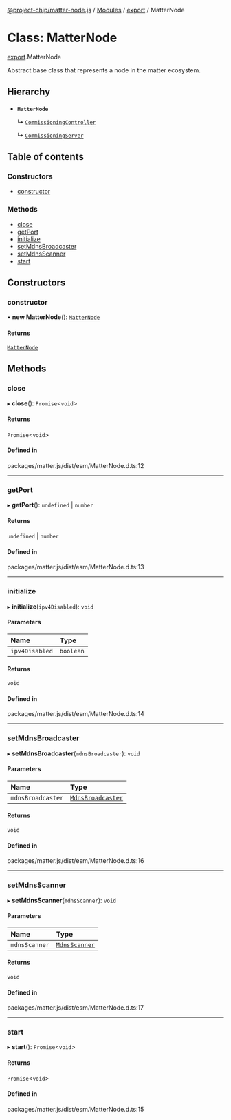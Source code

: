 [@project-chip/matter-node.js](../README.md) / [Modules](../modules.md) / [export](../modules/export.md) / MatterNode

# Class: MatterNode

[export](../modules/export.md).MatterNode

Abstract base class that represents a node in the matter ecosystem.

## Hierarchy

- **`MatterNode`**

  ↳ [`CommissioningController`](export.CommissioningController.md)

  ↳ [`CommissioningServer`](export.CommissioningServer.md)

## Table of contents

### Constructors

- [constructor](export.MatterNode.md#constructor)

### Methods

- [close](export.MatterNode.md#close)
- [getPort](export.MatterNode.md#getport)
- [initialize](export.MatterNode.md#initialize)
- [setMdnsBroadcaster](export.MatterNode.md#setmdnsbroadcaster)
- [setMdnsScanner](export.MatterNode.md#setmdnsscanner)
- [start](export.MatterNode.md#start)

## Constructors

### constructor

• **new MatterNode**(): [`MatterNode`](export.MatterNode.md)

#### Returns

[`MatterNode`](export.MatterNode.md)

## Methods

### close

▸ **close**(): `Promise`\<`void`\>

#### Returns

`Promise`\<`void`\>

#### Defined in

packages/matter.js/dist/esm/MatterNode.d.ts:12

___

### getPort

▸ **getPort**(): `undefined` \| `number`

#### Returns

`undefined` \| `number`

#### Defined in

packages/matter.js/dist/esm/MatterNode.d.ts:13

___

### initialize

▸ **initialize**(`ipv4Disabled`): `void`

#### Parameters

| Name | Type |
| :------ | :------ |
| `ipv4Disabled` | `boolean` |

#### Returns

`void`

#### Defined in

packages/matter.js/dist/esm/MatterNode.d.ts:14

___

### setMdnsBroadcaster

▸ **setMdnsBroadcaster**(`mdnsBroadcaster`): `void`

#### Parameters

| Name | Type |
| :------ | :------ |
| `mdnsBroadcaster` | [`MdnsBroadcaster`](exports_mdns.MdnsBroadcaster.md) |

#### Returns

`void`

#### Defined in

packages/matter.js/dist/esm/MatterNode.d.ts:16

___

### setMdnsScanner

▸ **setMdnsScanner**(`mdnsScanner`): `void`

#### Parameters

| Name | Type |
| :------ | :------ |
| `mdnsScanner` | [`MdnsScanner`](exports_mdns.MdnsScanner.md) |

#### Returns

`void`

#### Defined in

packages/matter.js/dist/esm/MatterNode.d.ts:17

___

### start

▸ **start**(): `Promise`\<`void`\>

#### Returns

`Promise`\<`void`\>

#### Defined in

packages/matter.js/dist/esm/MatterNode.d.ts:15
